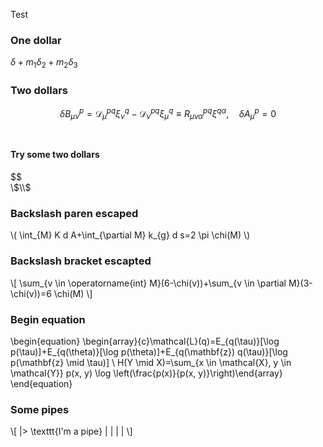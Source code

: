 Test


### One dollar
$\delta + m_{1}\delta_{2}+m_{2}\delta_{3}$


### Two dollars
$$\delta B_{\mu \nu}^{p}=\mathcal{D}_{\mu}^{p q} \xi_{\nu}^{q}-\mathcal{D}_{\nu}^{p q} \xi_{\mu}^{q} \equiv R_{\mu \nu \alpha}^{p q} \xi^{q \alpha}, \quad \delta A_{\mu}^{p}=0$$ <br>

#### Try some two dollars
\$\$<br>
\\$\\$<br>


### Backslash paren escaped
\\( \int_{M} K d A+\int_{\partial M} k_{g} d s=2 \pi \chi(M) \\)


### Backslash bracket escapted
\\[
\sum_{v \in \operatorname{int} M}(6-\chi(v))+\sum_{v \in \partial M}(3-\chi(v))=6 \chi(M)
\\]


### Begin equation
\begin{equation}
\begin{array}{c}\mathcal{L}(q)=E_{q(\tau)}[\log p(\tau)]+E_{q(\theta)}[\log p(\theta)]+E_{q(\mathbf{z}) q(\tau)}[\log p(\mathbf{z} \mid \tau)] \\ H(Y \mid X)=\sum_{x \in \mathcal{X}, y \in \mathcal{Y}} p(x, y) \log \left(\frac{p(x)}{p(x, y)}\right)\end{array}
\end{equation}

### Some pipes
\\[
|> \texttt{I'm a pipe} |  | | |
\\]


